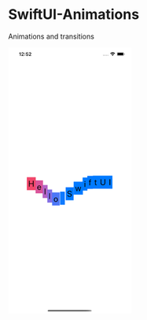 # SwiftUI-Animations
Animations and transitions



<p float="left">
  <img src="screenshots/first.png" width="250" />
</p>
